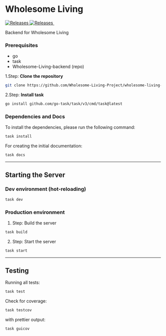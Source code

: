 # Wholesome Living

<p align="left">
  <a href="https://github.com/Wholesome-Living-Project/wholesome-living-backend/actions/workflows/go.yml">
    <img alt="Releases" src="https://github.com/Wholesome-Living-Project/wholesome-living-backend/actions/workflows/go.yml/badge.svg" />
  </a>
  <a href="https://github.com/Wholesome-Living-Project/wholesome-living-backend/actions/workflows/golint.yml">
    <img alt="Releases" src="https://github.com/Wholesome-Living-Project/wholesome-living-backend/actions/workflows/golint.yml/badge.svg" />
  </a>
  <a href=""><img alt="" src="" /></a>
</p>



Backend for Wholesome Living

### Prerequisites

-   go
-   task
-   Wholesome-Living-backend (repo)

1.Step: **Clone the repository**

```bash
git clone https://github.com/Wholesome-Living-Project/wholesome-living-backend.git 
```

2.Step: **Install task**

```bash
go install github.com/go-task/task/v3/cmd/task@latest
```

### Dependencies and Docs

To install the dependencies, please run the following command:

```bash
task install
```

For creating the initial documentation:
```bash
task docs
```
---

## Starting the Server

### Dev environment (hot-reloading)

```bash
task dev
```

### Production environment

 1. Step: Build the server

```bash
task build
```
2. Step: Start the server

```bash
task start
```

---

## Testing

Running all tests:
```bash
task test
```
Check for coverage:

```bash
task testcov
```

with prettier output:
```bash
task guicov
```
